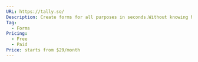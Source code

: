 ```yaml
---
URL: https://tally.so/
Description: Create forms for all purposes in seconds.Without knowing how to code,
Tag:
  - Forms
Pricing:
  - Free
  - Paid
Price: starts from $29/month
---
```

